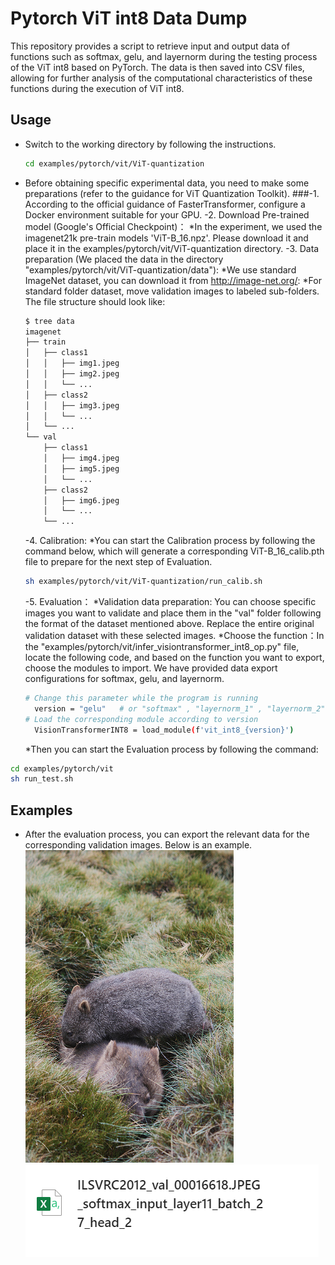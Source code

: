 # Pytorch ViT int8 Data Dump

This repository provides a script to retrieve input and output data of functions such as softmax, gelu, and layernorm during the testing process of the ViT int8 based on PyTorch. The data is then saved into CSV files, allowing for further analysis of the computational characteristics of these functions during the execution of ViT int8.

## Usage

- Switch to the working directory by following the instructions.
    ```bash
    cd examples/pytorch/vit/ViT-quantization
    ``` 

- Before obtaining specific experimental data, you need to make some preparations (refer to the guidance for ViT Quantization Toolkit).
  ###-1. According to the official guidance of FasterTransformer, configure a Docker environment suitable for your GPU.
  -2. Download Pre-trained model (Google's Official Checkpoint)：
      *In the experiment, we used the imagenet21k pre-train models 'ViT-B_16.npz'. Please download it and place it in the examples/pytorch/vit/ViT-quantization directory.
  -3. Data preparation (We placed the data in the directory "examples/pytorch/vit/ViT-quantization/data"):
      *We use standard ImageNet dataset, you can download it from http://image-net.org/:
      *For standard folder dataset, move validation images to labeled sub-folders. The file structure should look like:
  ```bash
  $ tree data
  imagenet
  ├── train
  │   ├── class1
  │   │   ├── img1.jpeg
  │   │   ├── img2.jpeg
  │   │   └── ...
  │   ├── class2
  │   │   ├── img3.jpeg
  │   │   └── ...
  │   └── ...
  └── val
      ├── class1
      │   ├── img4.jpeg
      │   ├── img5.jpeg
      │   └── ...
      ├── class2
      │   ├── img6.jpeg
      │   └── ...
      └── ...
  ```
    -4. Calibration:
      *You can start the Calibration process by following the command below, which will generate a corresponding ViT-B_16_calib.pth file to prepare for the next step of Evaluation.
  ```bash
  sh examples/pytorch/vit/ViT-quantization/run_calib.sh
  ```
    -5. Evaluation：
      *Validation data preparation: You can choose specific images you want to validate and place them in the "val" folder following the format of the dataset mentioned above. Replace the entire original validation dataset with these selected images.
      *Choose the function：In the "examples/pytorch/vit/infer_visiontransformer_int8_op.py" file, locate the following code, and based on the function you want to export, choose the modules to import. We have provided data export configurations for softmax, gelu, and layernorm.
  ```bash
  # Change this parameter while the program is running
    version = "gelu"   # or "softmax" , "layernorm_1" , "layernorm_2"  
  # Load the corresponding module according to version
    VisionTransformerINT8 = load_module(f'vit_int8_{version}')
  ```
  *Then you can start the Evaluation process by following the command:
```bash
cd examples/pytorch/vit
sh run_test.sh
```

## Examples

- After the evaluation process, you can export the relevant data for the corresponding validation images. Below is an example.
![image](examples/pytorch/vit/ViT-quantization/ILSVRC2012_val_00016618.JPEG)
![data](examples/pytorch/vit/ViT-quantization/dump_example.png)





